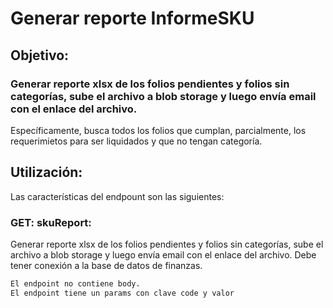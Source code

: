 # Generar reporte InformeSKU

## Objetivo:

### Generar reporte xlsx de los folios pendientes y folios sin categorías, sube el archivo a blob storage y luego envía email con el enlace del archivo.
Específicamente, busca todos los folios que cumplan, parcialmente, los requerimietos para ser liquidados y que no tengan categoría.

## Utilización:
Las características del endpount son las siguientes:
### GET: skuReport:
Generar reporte xlsx de los folios pendientes y folios sin categorías, sube el archivo a blob storage y luego envía email con el enlace del archivo.
Debe tener conexión a la base de datos de finanzas.
```sh
El endpoint no contiene body.
El endpoint tiene un params con clave code y valor 
```